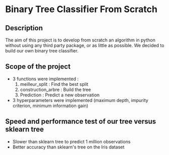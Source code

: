 # Binary Tree Classifier From Scratch

## Description
The aim of this project is to develop from scratch an algorithm in python without using any third party package, or as little as possible. We decided to build our own binary tree classifier.
 
## Scope of the project
* 3 functions were implemented :
    1. meilleur_split : Find the best split
    2. construction_arbre : Build the tree
    3. Prediction : Predict a new observation
* 3 hyperparameters were implemented (maximum depth, impurity criterion, minimum information gain)

## Speed and performance test of our tree versus sklearn tree
* Slower than sklearn tree to predict 1 million observations
* Better accuracy than sklearn's tree on the Iris dataset
